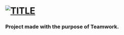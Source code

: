 # [![TITLE](https://readme-typing-svg.demolab.com?font=Inter&weight=900&size=26&pause=1000&color=70F764&vCenter=true&width=500&height=40&lines=DOM-MANIPULATION)](https://git.io/typing-svg)
### **Project made with the purpose of Teamwork.**
